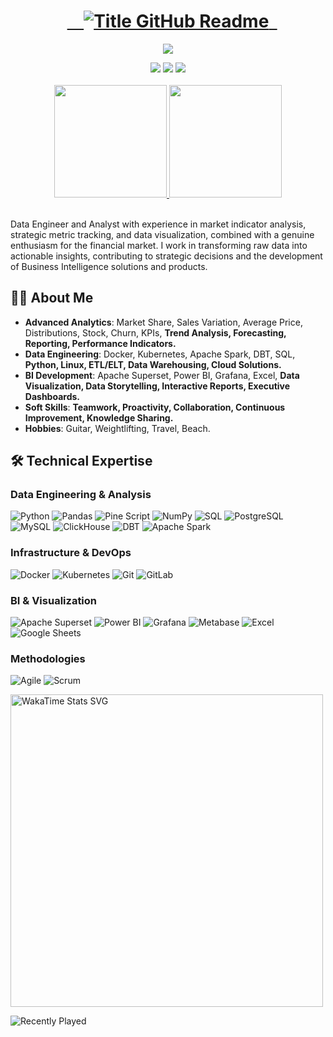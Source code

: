 <div align="center">
<h1 style="text-align: center;">
  <a href="https://git.io/typing-svg" target="_blank">
    <img src="https://readme-typing-svg.herokuapp.com?font=Inter&weight=800&size=35&duration=400&pause=1000&multiline=true&width=650&height=140&lines=;Arthur+Maia+Graf++|++Analytics+Engineer&color=fdfeff" alt="Title GitHub Readme" />
  </a> 
</h1>
</div>
<div align="center">

![](https://komarev.com/ghpvc/?username=arthurmgraf)
</div>
<div align="center">
  <a href="https://www.linkedin.com/in/arthurmgraf" target="_blank"><img src="https://img.shields.io/badge/-LinkedIn-%230077B5?style=for-the-badge&logo=linkedin&logoColor=white" target="_blank"></a>
  <a href="https://instagram.com/arthurmgraf" target="_blank"><img src="https://img.shields.io/badge/-Instagram-%23E4405F?style=for-the-badge&logo=instagram&logoColor=white" target="_blank"></a>
  <a href="mailto:arthurmgraf@hotmail.com" target="_blank"><img src="https://img.shields.io/badge/-Hotmail-0078D4?style=for-the-badge&logo=microsoft-outlook&logoColor=white" target="_blank"></a>
</div>
<br/>
<div align="center">
<a href="https://github.com/anuraghazra/github-readme-stats">
  <img height=180  src="https://github-readme-stats.vercel.app/api?username=arthurmgraf" />
</a>
<a href="https://github.com/anuraghazra/convoychat">
  <img height=180  src="https://github-readme-stats.vercel.app/api/top-langs?username=arthurmgraf&layout=compact&langs_count=8&card_width=320" />
</a>
</div>
<br/>


Data Engineer and Analyst with experience in market indicator analysis, strategic metric tracking, and data visualization, combined with a genuine enthusiasm for the financial market. I work in transforming raw data into actionable insights, contributing to strategic decisions and the development of Business Intelligence solutions and products.

## 🧑‍💻 About Me

- **Advanced Analytics**: Market Share, Sales Variation, Average Price, Distributions, Stock, Churn, KPIs, **Trend Analysis, Forecasting, Reporting, Performance Indicators.**
- **Data Engineering**: Docker, Kubernetes, Apache Spark, DBT, SQL, **Python, Linux, ETL/ELT, Data Warehousing, Cloud Solutions.**
- **BI Development**: Apache Superset, Power BI, Grafana, Excel, **Data Visualization, Data Storytelling, Interactive Reports, Executive Dashboards.**
- **Soft Skills**: **Teamwork, Proactivity, Collaboration, Continuous Improvement, Knowledge Sharing.**
- **Hobbies**: Guitar, Weightlifting, Travel, Beach.

## 🛠️ Technical Expertise  
### **Data Engineering & Analysis**  
![Python](https://img.shields.io/badge/Python-3776AB?style=for-the-badge&logo=python&logoColor=white)
![Pandas](https://img.shields.io/badge/Pandas-2C2D72?style=for-the-badge&logo=pandas&logoColor=white)
![Pine Script](https://img.shields.io/badge/Pine_Script-00A1E0?style=for-the-badge&logo=tradingview&logoColor=white)
![NumPy](https://img.shields.io/badge/Numpy-013243?style=for-the-badge&logo=numpy&logoColor=white)
![SQL](https://img.shields.io/badge/SQL-4479A1?style=for-the-badge&logo=postgresql&logoColor=white)
![PostgreSQL](https://img.shields.io/badge/PostgreSQL-316192?style=for-the-badge&logo=postgresql&logoColor=white)
![MySQL](https://img.shields.io/badge/MySQL-005C84?style=for-the-badge&logo=mysql&logoColor=white)
![ClickHouse](https://img.shields.io/badge/ClickHouse-FFCC01?style=for-the-badge&logo=clickhouse&logoColor=black)
![DBT](https://img.shields.io/badge/DBT-FF694B?style=for-the-badge&logo=dbt&logoColor=white)
![Apache Spark](https://img.shields.io/badge/Apache_Spark-E25A1C?style=for-the-badge&logo=apachespark&logoColor=white)

### **Infrastructure & DevOps**  
![Docker](https://img.shields.io/badge/Docker-2496ED?style=for-the-badge&logo=docker&logoColor=white)
![Kubernetes](https://img.shields.io/badge/Kubernetes-326CE5?style=for-the-badge&logo=kubernetes&logoColor=white)
![Git](https://img.shields.io/badge/Git-F05032?style=for-the-badge&logo=git&logoColor=white)
![GitLab](https://img.shields.io/badge/GitLab-330F63?style=for-the-badge&logo=gitlab&logoColor=white)

### **BI & Visualization**  
![Apache Superset](https://img.shields.io/badge/Superset-213872?style=for-the-badge&logo=apache-superset&logoColor=white)
![Power BI](https://img.shields.io/badge/PowerBI-F2C811?style=for-the-badge&logo=powerbi&logoColor=black)
![Grafana](https://img.shields.io/badge/Grafana-F46800?style=for-the-badge&logo=grafana&logoColor=white)
![Metabase](https://img.shields.io/badge/Metabase-509EE3?style=for-the-badge&logo=metabase&logoColor=white)
![Excel](https://img.shields.io/badge/Excel-217346?style=for-the-badge&logo=microsoftexcel&logoColor=white)
![Google Sheets](https://img.shields.io/badge/Sheets-34A853?style=for-the-badge&logo=googlesheets&logoColor=white)

### **Methodologies**  
![Agile](https://img.shields.io/badge/Agile-0091D5?style=for-the-badge&logo=agile&logoColor=white)
![Scrum](https://img.shields.io/badge/Scrum-6DB33F?style=for-the-badge&logo=scrumalliance&logoColor=white)

<p align="left">
  <a href="https://wakatime.com/@arthurmgraf">
    <img src="https://wakatime.com/share/@arthurmgraf/2829ebad-602c-4681-a1ee-35a522c092d0.svg" alt="WakaTime Stats SVG" width="500"/>
  </a>
</p>

</div>
<div align="left">
  <img src="https://spotify-recently-played-readme.vercel.app/api?user=12168092250&count=3" alt="Recently Played">
</div>
</div>
